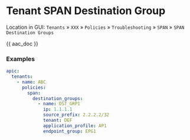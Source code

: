 # Tenant SPAN Destination Group

Location in GUI:
`Tenants` » `XXX` » `Policies` » `Troubleshooting` » `SPAN` » `SPAN Destination Groups`

{{ aac_doc }}
### Examples

```yaml
apic:
  tenants:
    - name: ABC
      policies:
        span:
          destination_groups:
            - name: DST_GRP1
              ip: 1.1.1.1
              source_prefix: 2.2.2.2/32
              tenant: DEF
              application_profile: AP1
              endpoint_group: EPG1
```
